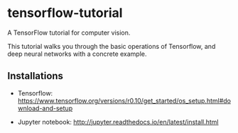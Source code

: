 # tensorflow-tutorial

A TensorFlow tutorial for computer vision.

This tutorial walks you through the basic operations of Tensorflow, and deep neural networks with a concrete example.

## Installations

- Tensorflow: https://www.tensorflow.org/versions/r0.10/get_started/os_setup.html#download-and-setup

- Jupyter notebook: http://jupyter.readthedocs.io/en/latest/install.html
